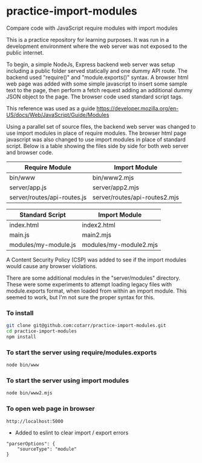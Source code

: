# practice-import-modules
Compare code with JavaScript require modules with import modules

This is a practice repository for learning purposes. It was run in a development
environment where the web server was not exposed to the public internet.

To begin, a simple NodeJs, Express backend web server was setup including a public folder
served statically and one dummy API route. The backend used "require()" and "module.exports()" syntax.
A browser html web page was added with some simple javascript to insert some sample text to the page,
then perform a fetch request adding an additional dummy JSON object to the page. The browser code used
standard script tags.

This reference was used as a guide https://developer.mozilla.org/en-US/docs/Web/JavaScript/Guide/Modules

Using a parallel set of source files, the backend web server was changed to use import modules
in place of require modules.
The browser html page javascript was also changed to use import modules in place of standard script.
Below is a table showing the files side by side for both web server and browser code.


|       Require Module        |         Import Module         |
| --------------------------- | ----------------------------- |
| bin/www                     | bin/www2.mjs                  |
| server/app.js               | server/app2.mjs               |
| server/routes/api-routes.js | server/routes/api-routes2.mjs |


|   Standard Script    |     Import Module      |
| -------------------- | -----------------------|
| index.html           | index2.html            |
| main.js              | main2.mjs              |
| modules/my-module.js | modules/my-module2.mjs |

A Content Security Policy (CSP) was added to see if the import modules
would cause any browser violations.

There are some additional modules in the "server/modules" directory.
These were some experiments to attempt loading legacy files
with module.exports format, when loaded from within an import module.
This seemed to work, but I'm not sure the proper syntax for this.

### To install

```bash
git clone git@github.com:cotarr/practice-import-modules.git
cd practice-import-modules
npm install
```

### To start the server using require/modules.exports

```bash
node bin/www
```

### To start the server using import modules

```bash
node bin/www2.mjs
```

### To open web page in browser
```url
http://localhost:5000
```

- Added to eslint to clear import / export errors

```
"parserOptions": {
    "sourceType": "module"
}
```
